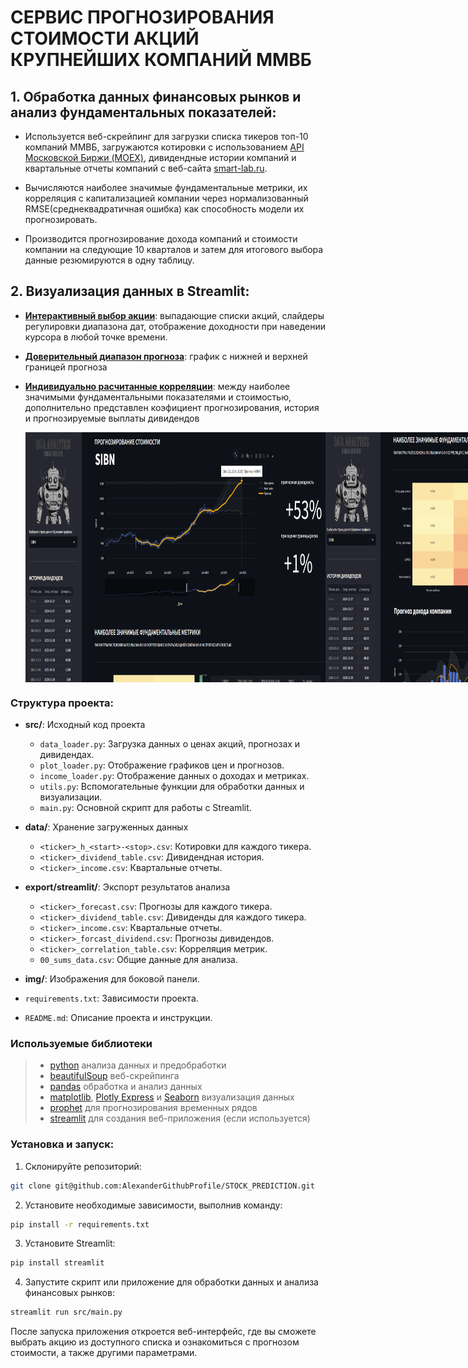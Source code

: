 # СЕРВИС ПРОГНОЗИРОВАНИЯ СТОИМОСТИ АКЦИЙ КРУПНЕЙШИХ КОМПАНИЙ ММВБ
## 1. Обработка данных финансовых рынков и анализ фундаментальных показателей:
- Используется веб-скрейпинг для загрузки списка тикеров топ-10 компаний ММВБ, загружаются котировки с использованием [API Московской Биржи (MOEX)](https://www.moex.com/ru/), дивидендные истории компаний и квартальные отчеты компаний с веб-сайта [smart-lab.ru](https://smart-lab.ru/).
   
- Вычисляются наиболее значимые фундаментальные метрики, их корреляция с капитализацией компании через нормализованный RMSE(среднеквадратичная ошибка) как способность модели их прогнозировать.
  
- Производится прогнозирование дохода компаний и стоимости компании на следующие 10 кварталов и затем для итогового выбора данные резюмируются в одну таблицу.


## 2. **Визуализация данных в Streamlit:**

- [**Интерактивный выбор акции**](#): выпадающие списки акций, слайдеры регулировки диапазона дат, отображение доходности при наведении курсора в любой точке времени.
  
- [**Доверительный диапазон прогноза**](#): график с нижней и верхней границей прогноза  
  
- [**Индивидуально расчитанные корреляции**](#): между наиболее значимыми фундаментальными показателями и стоимостью, дополнительно представлен коэфициент прогнозирования, история и прогнозируемые выплаты дивидендов 

  <div style="display: flex;">
    <img src="img/exmp/10.png" width="800" height="400">
    <img src="img/exmp/11.png" width="800" height="400">
    <img src="img/exmp/12.png" width="820" height="340">
</div>

### Структура проекта:

- **src/**: Исходный код проекта
  - `data_loader.py`: Загрузка данных о ценах акций, прогнозах и дивидендах.
  - `plot_loader.py`: Отображение графиков цен и прогнозов.
  - `income_loader.py`: Отображение данных о доходах и метриках.
  - `utils.py`: Вспомогательные функции для обработки данных и визуализации.
  - `main.py`: Основной скрипт для работы с Streamlit.

- **data/**: Хранение загруженных данных
  - `<ticker>_h_<start>-<stop>.csv`: Котировки для каждого тикера.
  - `<ticker>_dividend_table.csv`: Дивидендная история.
  - `<ticker>_income.csv`: Квартальные отчеты.

- **export/streamlit/**: Экспорт результатов анализа
  - `<ticker>_forecast.csv`: Прогнозы для каждого тикера.
  - `<ticker>_dividend_table.csv`: Дивиденды для каждого тикера.
  - `<ticker>_income.csv`: Квартальные отчеты.
  - `<ticker>_forcast_dividend.csv`: Прогнозы дивидендов.
  - `<ticker>_correlation_table.csv`: Корреляция метрик.
  - `00_sums_data.csv`: Общие данные для анализа.

- **img/**: Изображения для боковой панели.

- `requirements.txt`: Зависимости проекта.
- `README.md`: Описание проекта и инструкции.

### Используемые библиотеки
> - [python](https://www.python.org/) анализа данных и предобработки
> - [beautifulSoup](https://www.crummy.com/software/BeautifulSoup/bs4/doc/) веб-скрейпинга
> - [pandas](https://pandas.pydata.org/) обработка и анализ данных
> - [matplotlib](https://matplotlib.org/), [Plotly Express]() и [Seaborn](https://seaborn.pydata.org/) визуализация данных
> - [prophet](https://facebook.github.io/prophet/) для прогнозирования временных рядов
> - [streamlit](https://streamlit.io/) для создания веб-приложения (если используется)

### Установка и запуск:
1. Склонируйте репозиторий:

```bash
git clone git@github.com:AlexanderGithubProfile/STOCK_PREDICTION.git
```

2. Установите необходимые зависимости, выполнив команду:
```bash
pip install -r requirements.txt
```
3. Установите Streamlit:

```bash
pip install streamlit
```
4. Запустите скрипт или приложение для обработки данных и анализа финансовых рынков:
```bash
streamlit run src/main.py
```
После запуска приложения откроется веб-интерфейс, где вы сможете выбрать акцию из доступного списка и ознакомиться с прогнозом стоимости, а также другими параметрами.

